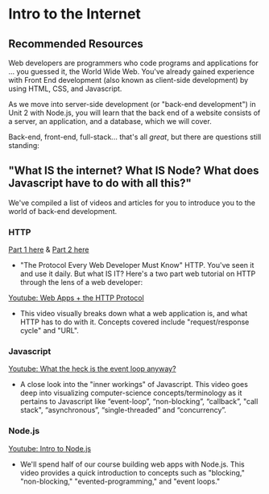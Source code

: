 # Intro to the Internet
## Recommended Resources

Web developers are programmers who code programs and applications for ... you guessed it, the World Wide Web. You've already gained experience with Front End development (also known as client-side development) by using HTML, CSS, and Javascript.

As we move into server-side development (or "back-end development") in Unit 2 with Node.js, you will learn that the back end of a website consists of a server, an application, and a database, which we will cover.

Back-end, front-end, full-stack... that's all *great*, but there are questions still standing:

## "What IS the internet? What IS Node? What does Javascript have to do with all this?"

We've compiled a list of videos and articles for you to introduce you to the world of back-end development.

### HTTP
[Part 1 here](https://code.tutsplus.com/tutorials/http-the-protocol-every-web-developer-must-know-part-1--net-31177) & [Part 2 here](https://code.tutsplus.com/tutorials/http-the-protocol-every-web-developer-must-know-part-2--net-31155)

- "The Protocol Every Web Developer Must Know" HTTP. You've seen it and use it daily. But what IS IT? Here's a two part web tutorial on HTTP through the lens of a web developer:


[Youtube: Web Apps + the HTTP Protocol](https://www.youtube.com/watch?v=eesqK59rhGA)

- This video visually breaks down what a web application is, and what HTTP has to do with it. Concepts covered include "request/response cycle" and "URL".


### Javascript
[Youtube: What the heck is the event loop anyway?](https://www.youtube.com/watch?v=8aGhZQkoFbQ)

- A close look into the "inner workings" of Javascript. This video goes deep into visualizing computer-science concepts/terminology as it pertains to Javascript like “event-loop”, “non-blocking”, “callback”, "call stack", “asynchronous”, “single-threaded” and “concurrency”.

### Node.js
[Youtube: Intro to Node.js](https://www.youtube.com/watch?v=GJmFG4ffJZU)

- We'll spend half of our course building web apps with Node.js. This video provides a quick introduction to concepts such as "blocking," "non-blocking," "evented-programming," and "event loops."
